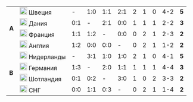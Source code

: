 <!--2021-09-21 01:19:14-->
<table class="g">
<tr><td rowspan=4><b> A<td class=col><img width="20px" src="/posts/ЧМ и ЧЕ по футболу/flg/se.svg"> Швеция <td>-<td>1:0<td>1:1<td>2:1<td>2<td>1<td>0<td>4-2<td><b>5</b>
<tr><td class=col><img width="20px" src="/posts/ЧМ и ЧЕ по футболу/flg/dk.svg"> Дания <td>0:1<td>-<td>2:1<td>0:0<td>1<td>1<td>1<td>2-2<td><b>3</b>
<tr><td class=col><img width="20px" src="/posts/ЧМ и ЧЕ по футболу/flg/fr.svg"> Франция <td>1:1<td>1:2<td>-<td>0:0<td>0<td>2<td>1<td>2-3<td><b>2</b>
<tr class=bb><td class=col><img width="20px" src="/posts/ЧМ и ЧЕ по футболу/flg/gb-eng.svg"> Англия<td>1:2<td>0:0<td>0:0<td>-<td>0<td>2<td>1<td>1-2<td><b>2</b>

<tr><td rowspan=4><b> B<td class=col><img width="20px" src="/posts/ЧМ и ЧЕ по футболу/flg/nl.svg"> Нидерланды <td>-<td>3:1<td>1:0<td>1:0<td>2<td>1<td>0<td>4-1<td><b>5</b>
<tr><td class=col><img width="20px" src="/posts/ЧМ и ЧЕ по футболу/flg/de.svg"> Германия <td>1:3<td>-<td>2:0<td>1:1<td>1<td>1<td>1<td>4-4<td><b>3</b>
<tr><td class=col><img width="20px" src="/posts/ЧМ и ЧЕ по футболу/flg/gb-sct.svg"> Шотландия <td>0:1<td>0:2<td>-<td>3:0<td>1<td>0<td>2<td>3-3<td><b>2</b>
<tr><td class=col><img width="20px" src="/posts/ЧМ и ЧЕ по футболу/flg/CIS.svg"> СНГ <td>0:0<td>1:1<td>0:3<td>-<td>0<td>2<td>1<td>1-4<td><b>2</b>
<span>
</table>
